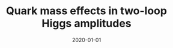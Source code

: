 ---
title: "Quark mass effects in two-loop Higgs amplitudes"
link: "https://arxiv.org/abs/2001.06295"
date: '2020-01-01'
private: true
---
